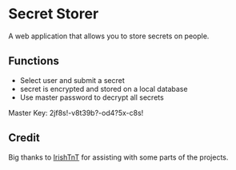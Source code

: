 # Secret Storer
A web application that allows you to store secrets on people.

## Functions
- Select user and submit a secret
- secret is encrypted and stored on a local database
- Use master password to decrypt all secrets

Master Key: 2jf8s!-v8t39b?-od4?5x-c8s!

## Credit

Big thanks to [IrishTnT](github.com/IrishTnT) for assisting with some parts of the projects. 
